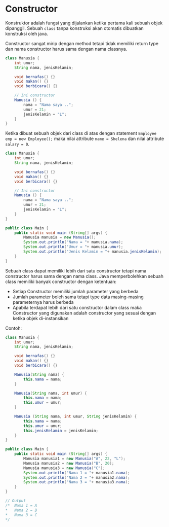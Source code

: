 # Constructor

Konstruktor adalah fungsi yang dijalankan ketika pertama kali sebuah objek dipanggil.
Sebuah `class` tanpa konstruksi akan otomatis dibuatkan konstruksi oleh java.

Constructor sangat mirip dengan method tetapi tidak memiliki return type dan nama constructor harus sama dengan nama classnya.

```java
class Manusia {
    int umur;
    String nama, jenisKelamin;

    void bernafas() {}
    void makan() {}
    void berbicara() {}

    // Ini constructor
    Manusia () {
        nama = "Nama saya ..";
        umur = 21;
        jenisKelamin = "L";
    }
}
```

Ketika dibuat sebuah objek dari class di atas dengan statement `Employee emp = new Employee();` maka nilai attribute `name = Shelena` dan nilai attribute `salary = 0`.

```java
class Manusia {
    int umur;
    String nama, jenisKelamin;

    void bernafas() {}
    void makan() {}
    void berbicara() {}

    // Ini constructor
    Manusia () {
        nama = "Nama saya ..";
        umur = 21;
        jenisKelamin = "L";
    }
}

public class Main {
    public static void main (String[] args) {
        Manusia manusia = new Manusia();
        System.out.println("Nama = "+ manusia.nama);
        System.out.println("Umur = "+ manusia.umur);
        System.out.println("Jenis Kelamin = "+ manusia.jenisKelamin);
    }
}
```

Sebuah class dapat memiliki lebih dari satu constructor tetapi nama constructor harus sama dengan nama class. Java memperbolehkan sebuah class memiliki banyak constructor dengan ketentuan:

- Setiap Constructor memiliki jumlah parameter yang berbeda
- Jumlah parameter boleh sama tetapi type data masing-masing parameternya harus berbeda
- Apabila terdapat lebih dari satu constructor dalam class maka Constructor yang digunakan adalah constructor yang sesuai dengan ketika objek di-instansikan

Contoh:
```java
class Manusia {
    int umur;
    String nama, jenisKelamin;

    void bernafas() {}
    void makan() {}
    void berbicara() {}

    Manusia(String nama) {
        this.nama = nama;
    }

    Manusia(String nama, int umur) {
        this.nama = nama;
        this.umur = umur;
    }

    Manusia (String nama, int umur, String jenisKelamin) {
        this.nama = nama;
        this.umur = umur;
        this.jenisKelamin = jenisKelamin;
    }
}

public class Main {
    public static void main (String[] args) {
        Manusia manusia1 = new Manusia("A", 22, "L");
        Manusia manusia2 = new Manusia("B", 20);
        Manusia manusia3 = new Manusia("C");       
        System.out.println("Nama 1 = "+ manusia1.nama);
        System.out.println("Nama 2 = "+ manusia2.nama);
        System.out.println("Nama 3 = "+ manusia3.nama);
    }
}

// Output
/*  Nama 1 = A 
*   Nama 2 = B
*   Nama 3 = C
*/
```
